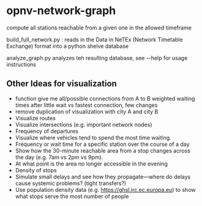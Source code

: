 # opnv-network-graph

compute all stations reachable from a given one in the allowed timeframe

build_full_network.py : reads in the Data in NeTEx (Network Timetable Exchange) format into a python shelve database

analyze_graph.py analyzes teh resulting database, see --help for usage instructions


## Other Ideas for visualization

* function give me all/possible connections from A to B weighted waiting times after little wait vs fastest connection, few changes
* remove duplication of visualization with city A and city B
* Visualize routes
* Visualize intersections (e.g. important network nodes)
* Frequency of departures
* Visualize where vehicles tend to spend the most time waiting.
* Frequency or wait time for a specific station over the course of a day
* Show how the 30-minute reachable area from a stop changes across the day (e.g. 7am vs 2pm vs 9pm).
* At what point is the area no longer accessible in the evening
* Density of stops
* Simulate small delays and see how they propagate—where do delays cause systemic problems? (tight transfers?)
* Use population density data (e.g. https://ghsl.jrc.ec.europa.eu) to show what stops serve the most number of people
